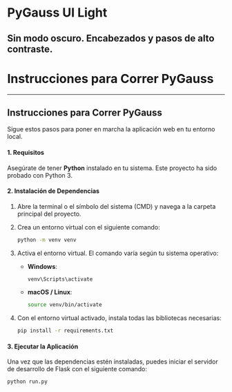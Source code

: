 # PyGauss UI Light

Sin modo oscuro. Encabezados y pasos de alto contraste.
---

# Instrucciones para Correr PyGauss

---

## **Instrucciones para Correr PyGauss**

Sigue estos pasos para poner en marcha la aplicación web en tu entorno local.

#### **1. Requisitos**

Asegúrate de tener **Python** instalado en tu sistema. Este proyecto ha sido probado con Python 3.

#### **2. Instalación de Dependencias**

1.  Abre la terminal o el símbolo del sistema (CMD) y navega a la carpeta principal del proyecto.

2.  Crea un entorno virtual con el siguiente comando:
    ```bash
    python -m venv venv
    ```

3.  Activa el entorno virtual. El comando varía según tu sistema operativo:
    * **Windows**:
        ```bash
        venv\Scripts\activate
        ```
    * **macOS / Linux**:
        ```bash
        source venv/bin/activate
        ```

4.  Con el entorno virtual activado, instala todas las bibliotecas necesarias:
    ```bash
    pip install -r requirements.txt
    ```

#### **3. Ejecutar la Aplicación**

Una vez que las dependencias estén instaladas, puedes iniciar el servidor de desarrollo de Flask con el siguiente comando:

```bash
python run.py
